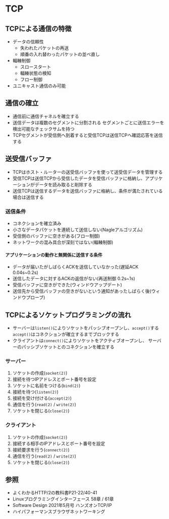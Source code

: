 # TCP
## TCPによる通信の特徴
- データの信頼性
  - 失われたパケットの再送
  - 順番の入れ替わったパケットの並べ直し
- 輻輳制御
  - スロースタート
  - 輻輳状態の検知
  - フロー制御
- ユニキャスト通信のみ可能

## 通信の確立
- 通信前に通信チャネルを確立する
- 送信データは複数のセグメントに分割される
  セグメントごとに送信エラーを検出可能なチェックサムを持つ
- TCPセグメントが受信側へ到着すると受信TCPは送信TCPへ確認応答を送信する

## 送受信バッファ
- TCPはホスト・ルーターの送受信バッファを使って送受信データを管理する
- 受信TCPは送信TCPから受信したデータを受信バッファに格納し、アプリケーションがデータを読み取ると削除する
- 送信TCPは送信するデータを送信バッファに格納し、条件が満たされている場合は送信する

### 送信条件
- コネクションを確立済み
- 小さなデータパケットを連続して送信しない(Nagleアルゴリズム)
- 受信側のバッファに空きがある(フロー制御)
- ネットワークの混み具合が深刻ではない(輻輳制御)

#### アプリケーションの動作と無関係に送信する条件
- データが届いたがしばらくACKを送信していなかった(遅延ACK 0.04s~0.2s)
- 送信したデータに対するACKの返信がない(再送制御 0.2s~1s)
- 受信バッファに空きができた(ウィンドウアップデート)
- 送信先から受信バッファの空きがないという通知があったしばらく後(ウィンドウプローブ)

## TCPによるソケットプログラミングの流れ
- サーバーは`listen()`によりソケットをパッシブオープンし、`accept()`する
  `accept()`はコネクションが確立するまでブロックする
- クライアントは`connect()`によりソケットをアクティブオープンし、
  サーバーのパッシブソケットとのコネクションを確立する

### サーバー
1. ソケットの作成(`socket(2)`)
2. 接続を待つIPアドレスとポート番号を設定
3. ソケットに名前をつける(`bind(2)`)
4. 接続を待つ(`listen(2)`)
5. 接続を受け付ける(`accept(2)`)
6. 通信を行う(`read(2)` / `write(2)`)
7. ソケットを閉じる(`close(2)`)

### クライアント
1. ソケットの作成(`socket(2)`)
2. 接続する相手のIPアドレスとポート番号を設定
3. 接続要求を行う(`connect(2)`)
4. 通信を行う(`read(2)` / `write(2)`)
5. ソケットを閉じる(`close(2)`)

## 参照
- よくわかるHTTP/2の教科書P21-22/40-41
- Linuxプログラミングインターフェース 58章 / 61章
- Software Design 2021年5月号 ハンズオンTCP/IP
- ハイパフォーマンスブラウザネットワーキング
